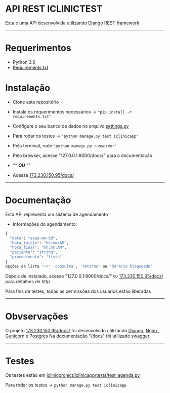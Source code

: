 # API REST ICLINICTEST

Esta é uma API desenvolvida utilizando [Django REST framework][djangorest]

----

# Requerimentos

* Python 3.6
* [Requirements.txt][requirements]

# Instalação

* Clone este repositório
* Instale os requerimentos necessários -> `"pip install -r requirements.txt"`
* Configure o seu banco de dados no arquivo [settings.py][set]
* Para rodar os testes -> `"python manage.py test iclinicapp"` 
* Pelo terminal, rode `"python manage.py runserver"`
* Pelo browser, acesse "127.0.0.1:8000/docs/" para a documentação

* "***********" OU "***********"

* Acesse [173.230.150.95/docs/][docs]

----

# Documentação

Esta API representa um sistema de agendamento

* Informações do agendamento:

```python
{
  "data": "aaaa-mm-dd",
  "hora_inicio": "hh:mm:AM",
  "hora_final": "hh:mm:AM",
  "paciente": "string",
  "procedimento": "lista"
}
Opções da lista "->" 'consulta', 'retorno' ou 'horario bloqueado'
```


Depois de instalado, acesse "127.0.0.1:8000/docs/" `OU` [173.230.150.95/docs/][docs] para detalhes de http

Para fins de testes, todas as permissões dos usuários estão liberadas

----

# Obvservações
O projeto [173.230.150.95/docs/][docs] foi desenvolvido utilizando [Django][django], [Nginx][nginx], [Gunicorn][gunicorn] e [Postgres][postgres]
Na documentação "/docs" foi utilizado [swagger][swagger].

----

# Testes

Os testes estão em [iclinicproject/iclinicapp/tests/test_agenda.py][test]

Para rodar os testes -> `python manage.py test iclinicapp` 


[requirements]:https://github.com/bussola/iclinic_teste/blob/master/requirements.txt
[djangorest]:https://github.com/encode/django-rest-framework
[docs]:http://173.230.150.95/docs/
[set]:https://github.com/bussola/iclinic_teste/blob/master/iclinicproject/iclinicproject/settings.py#L80
[test]:https://github.com/bussola/iclinic_teste/blob/master/iclinicproject/iclinicapp/tests/test_agenda.py
[django]:https://www.djangoproject.com/
[nginx]:https://www.nginx.com/
[gunicorn]:http://gunicorn.org/
[postgres]:https://www.postgresql.org/
[swagger]:https://swagger.io/